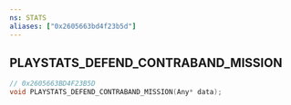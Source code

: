 ```yaml
---
ns: STATS
aliases: ["0x2605663bd4f23b5d"]
---
```

## PLAYSTATS_DEFEND_CONTRABAND_MISSION

```c
// 0x2605663BD4F23B5D
void PLAYSTATS_DEFEND_CONTRABAND_MISSION(Any* data);
```
